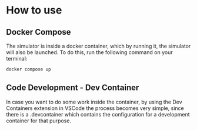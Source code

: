 # How to use

## Docker Compose

The simulator is inside a docker container, which by running it, the simulator will also be launched. To do this, run the following command on your terminal:

```bash
docker compose up
```

## Code Development - Dev Container

In case you want to do some work inside the container, by using the Dev Containers extension in VSCode the process becomes very simple, since there is a .devcontainer which contains the configuration for a development container for that purpose.